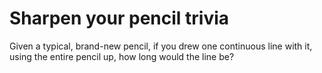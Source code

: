 # Sharpen your pencil trivia
Given a typical, brand-new pencil, if you drew one continuous line with it,
using the entire pencil up, how long would the line be?